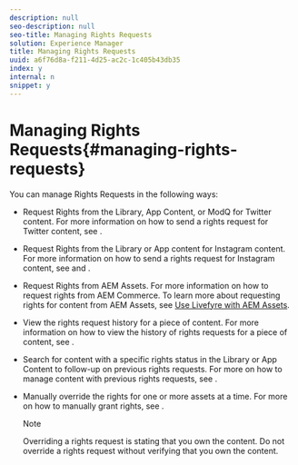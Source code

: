 ```yaml
---
description: null
seo-description: null
seo-title: Managing Rights Requests
solution: Experience Manager
title: Managing Rights Requests
uuid: a6f76d8a-f211-4d25-ac2c-1c405b43db35
index: y
internal: n
snippet: y
---
```


# Managing Rights Requests{#managing-rights-requests}

You can manage Rights Requests in the following ways:

* Request Rights from the Library, App Content, or ModQ for Twitter content. For more information on how to send a rights request for Twitter content, see [](t-send-a-rights-request-to-own-a-digital-asset.md#t_send_a_rights_request_to_own_a_digital_asset).
* Request Rights from the Library or App content for Instagram content. For more information on how to send a rights request for Instagram content, see [](c-send-instagram-manual-rights-request.md#c_send_instagram_manual_rights_request) and [](c-send-an-instagram-rights-request-from-the-library.md#c_send_an_instagram_rights_request_from_the_library).

* Request Rights from AEM Assets. For more information on how to request rights from AEM Commerce. To learn more about requesting rights for content from AEM Assets, see [Use Livefyre with AEM Assets](https://helpx.adobe.com/experience-manager/6-4/sites/administering/using/livefyre.html#UseLivefyrewithAEMAssets).
* View the rights request history for a piece of content. For more information on how to view the history of rights requests for a piece of content, see [](c-view-rights-activity-history.md#c_view_rights_activity_history).
* Search for content with a specific rights status in the Library or App Content to follow-up on previous rights requests. For more on how to manage content with previous rights requests, see [](t-manage-content-with-pending-rights-request.md#t_manage_content_with_pending_rights_request). 
* Manually override the rights for one or more assets at a time. For more on how to manually grant rights, see [](t-manually-grant-the-rights-for-one-or-more-assets.md#t_manually_grant_the_rights_for_one_or_more_assets).

  >[!NOTE]
  >
  >Overriding a rights request is stating that you own the content. Do not override a rights request without verifying that you own the content.


